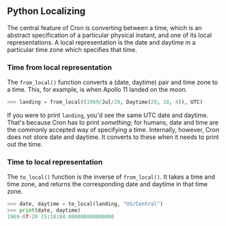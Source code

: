## Python Localizing

The central feature of Cron is converting between a time, which is an abstract specification of a particular physical instant, and one of its local representations.  A local representation is the date and daytime in a particular time zone which specifies that time.

### Time from local representation

The `from_local()` function converts a (date, daytime) pair and time zone to a time.  This, for example, is when Apollo 11 landed on the moon.

```py
>>> landing = from_local((1969/Jul/20, Daytime(20, 18, 4)), UTC)
```

If you were to print `landing`, you'd see the same UTC date and daytime.  That's because Cron has to print _something_; for humans, date and time are the commonly accepted way of specifying a time.  Internally, however, Cron does not store date and daytime.  It converts to these when it needs to print out the time.
 

### Time to local representation

The `to_local()` function is the inverse of `from_local()`.  It takes a time and time zone, and returns the corresponding date and daytime in that time zone.

```py
>>> date, daytime = to_local(landing, "US/Central")
>>> print(date, daytime)
1969-07-20 15:18:04.000000000000000
```

